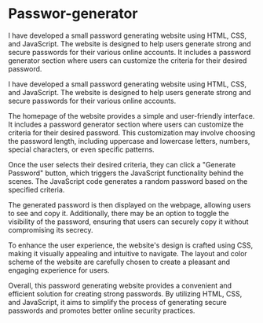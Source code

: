 # Passwor-generator
I have developed a small password generating website using HTML, CSS, and JavaScript. The website is designed to help users generate strong and secure passwords for their various online accounts.   It includes a password generator section where users can customize the criteria for their desired password. 

I have developed a small password generating website using HTML, CSS, and JavaScript. The website is designed to help users generate strong and secure passwords for their various online accounts.

The homepage of the website provides a simple and user-friendly interface. It includes a password generator section where users can customize the criteria for their desired password. This customization may involve choosing the password length, including uppercase and lowercase letters, numbers, special characters, or even specific patterns.

Once the user selects their desired criteria, they can click a "Generate Password" button, which triggers the JavaScript functionality behind the scenes. The JavaScript code generates a random password based on the specified criteria.

The generated password is then displayed on the webpage, allowing users to see and copy it. Additionally, there may be an option to toggle the visibility of the password, ensuring that users can securely copy it without compromising its secrecy.

To enhance the user experience, the website's design is crafted using CSS, making it visually appealing and intuitive to navigate. The layout and color scheme of the website are carefully chosen to create a pleasant and engaging experience for users.

Overall, this password generating website provides a convenient and efficient solution for creating strong passwords. By utilizing HTML, CSS, and JavaScript, it aims to simplify the process of generating secure passwords and promotes better online security practices.




